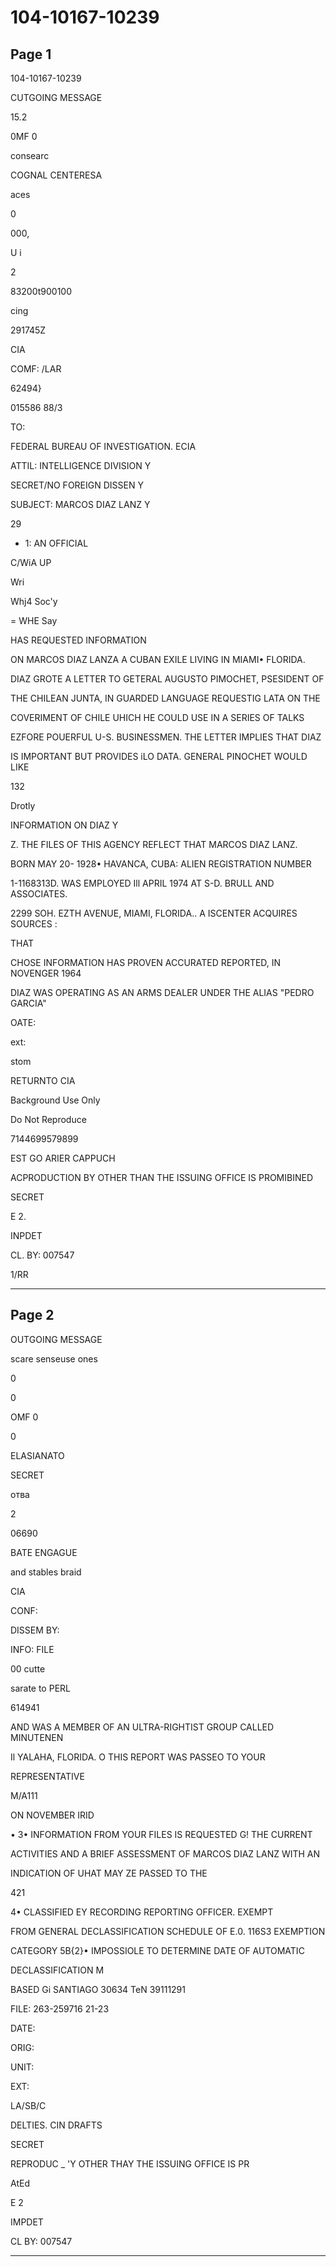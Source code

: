 # 104-10167-10239

## Page 1

104-10167-10239

CUTGOING MESSAGE

15.2

0MF 0

consearc

COGNAL CENTERESA

aces

0

000,

U i

2

83200t900100

cing

291745Z

CIA

COMF: /LAR

62494}

015586 88/3

TO:

FEDERAL BUREAU OF INVESTIGATION. ECIA

ATTIL: INTELLIGENCE DIVISION Y

SECRET/NO FOREIGN DISSEN Y

SUBJECT: MARCOS DIAZ LANZ Y

29

* 1: AN OFFICIAL

C/WiA UP

Wri

Whj4 Soc'y

= WHE Say

HAS REQUESTED INFORMATION

ON MARCOS DIAZ LANZA A CUBAN EXILE LIVING IN MIAMI• FLORIDA.

DIAZ GROTE A LETTER TO GETERAL AUGUSTO PIMOCHET, PSESIDENT OF

THE CHILEAN JUNTA, IN GUARDED LANGUAGE REQUESTIG LATA ON THE

COVERIMENT OF CHILE UHICH HE COULD USE IN A SERIES OF TALKS

EZFORE POUERFUL U-S. BUSINESSMEN. THE LETTER IMPLIES THAT DIAZ

IS IMPORTANT BUT PROVIDES iLO DATA. GENERAL PINOCHET WOULD LIKE

132

Drotly

INFORMATION ON DIAZ Y

Z. THE FILES OF THIS AGENCY REFLECT THAT MARCOS DIAZ LANZ.

BORN MAY 20- 1928• HAVANCA, CUBA: ALIEN REGISTRATION NUMBER

1-1168313D. WAS EMPLOYED Ill APRIL 1974 AT S-D. BRULL AND ASSOCIATES.

2299 SOH. EZTH AVENUE, MIAMI, FLORIDA.. A ISCENTER ACQUIRES SOURCES :

THAT

CHOSE INFORMATION HAS PROVEN ACCURATED REPORTED, IN NOVENGER 1964

DIAZ WAS OPERATING AS AN ARMS DEALER UNDER THE ALIAS "PEDRO GARCIA"

OATE:

ext:

stom

RETURNTO CIA

Background Use Only

Do Not Reproduce

7144699579899

EST GO ARIER CAPPUCH

ACPRODUCTION BY OTHER THAN THE ISSUING OFFICE IS PROMIBINED

SECRET

E 2.

INPDET

CL. BY: 007547

1/RR

---

## Page 2

OUTGOING MESSAGE

scare senseuse ones

0

0

OMF 0

0

ELASIANATO

SECRET

отва

2

06690

BATE ENGAGUE

and stables braid

CIA

CONF:

DISSEM BY:

INFO: FILE

00 cutte

sarate to PERL

614941

AND WAS A MEMBER OF AN ULTRA-RIGHTIST GROUP CALLED MINUTENEN

Il YALAHA, FLORIDA. O THIS REPORT WAS PASSEO TO YOUR

REPRESENTATIVE

M/A111

ON NOVEMBER IRID

• 3• INFORMATION FROM YOUR FILES IS REQUESTED G! THE CURRENT

ACTIVITIES AND A BRIEF ASSESSMENT OF MARCOS DIAZ LANZ WITH AN

INDICATION OF UHAT MAY ZE PASSED TO THE

421

4• CLASSIFIED EY RECORDING REPORTING OFFICER. EXEMPT

FROM GENERAL DECLASSIFICATION SCHEDULE OF E.0. 116S3 EXEMPTION

CATEGORY 5B{2}• IMPOSSIOLE TO DETERMINE DATE OF AUTOMATIC

DECLASSIFICATION M

BASED Gi SANTIAGO 30634 TeN 39111291

FILE: 263-259716 21-23

DATE:

ORIG:

UNIT:

EXT:

LA/SB/C

DELTIES. CIN DRAFTS

SECRET

REPRODUC _ 'Y OTHER THAY THE ISSUING OFFICE IS PR

AtEd

E 2

IMPDET

CL BY: 007547

---

